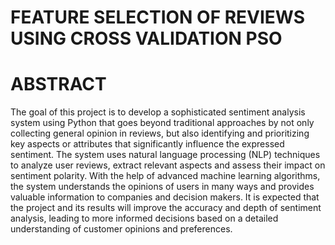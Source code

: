 # FEATURE SELECTION OF REVIEWS USING CROSS VALIDATION PSO
# ABSTRACT
The goal of this project is to develop a sophisticated sentiment analysis system using Python that goes beyond traditional approaches by not only collecting general opinion in reviews, but also identifying and prioritizing key aspects or attributes that significantly influence the expressed sentiment. The system uses natural language processing (NLP) techniques to analyze user reviews, extract relevant aspects and assess their impact on sentiment polarity. With the help of advanced machine learning algorithms, the system understands the opinions of users in many ways and provides valuable information to companies and decision makers. It is expected that the project and its results will improve the accuracy and depth of sentiment analysis, leading to more informed decisions based on a detailed understanding of customer opinions and preferences.
